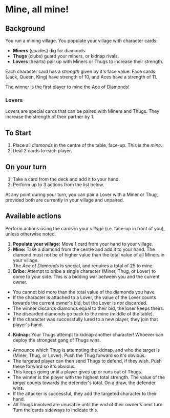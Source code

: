 # Mine, all mine!

## Background
You run a mining village. You populate your village with character cards:
- **Miners** (spades) dig for diamonds.
- **Thugs** (clubs) guard your miners, or kidnap rivals.
- **Lovers** (hearts) pair up with Miners or Thugs to increase their strength.

Each character card has a *strength* given by it's face value. Face cards (Jack, Queen, King) have strength of 10, and Aces have a strength of 11.

The winner is the first player to mine the Ace of Diamonds!

### Lovers
Lovers are special cards that can be paired with Miners and Thugs. They increase the strength of their partner by 1.

## To Start
1. Place all *diamonds* in the centre of the table, face-up. This is the *mine*.
2. Deal 2 cards to each player.

## On your turn
1. Take a card from the deck and add it to your hand.
2. Perform up to 3 actions from the list below.

At any point during your turn, you can pair a Lover with a Miner or Thug, provided both are currently in your village and unpaired.

## Available actions
Perform actions using the cards in your *village* (i.e. face-up in front of you), unless otherwise noted.

1. **Populate your village:** Move 1 card from your hand to your village.
2. **Mine:** Take a diamond from the centre and add it to your hand. The diamond must not be of higher value than the total value of all Miners in your village.  
The *Ace of Diamonds* is special, and requires a total of 25 to mine.
3. **Bribe:** Attempt to bribe a single character (Miner, Thug, or Lover) to come to your side. This is a bidding war between you and the current owner.
  - You cannot bid more than the total value of the diamonds you have.
  - If the character is attached to a Lover, the value of the Lover counts towards the current owner's bid, but the Lover is *not* discarded.
  - The winner discards diamonds equal to their bid, the loser keeps theirs.
  - The discarded diamonds go back to the mine (middle of the table).
  - If the character was successfully lured to a new player, they join that player's hand.
4. **Kidnap:** Your Thugs attempt to kidnap another character! Whoever can deploy the strongest gang of Thugs wins.
  - Announce which Thug is attempting the kidnap, and who the target is (Miner, Thug, or Lover). Push the Thug forward so it's obvious.
  - The targeted player can then send Thugs to defend, if they wish. Push these forward so it's obvious.
  - This keeps going until a player gives up or runs out of Thugs.
  - The winner is the player with the highest total strength. The value of the *target* counts towards the defender's total. On a draw, the defender wins.
  - If the attacker is successful, they add the targeted character to their hand.
  - _All_ Thugs involved are unusable until the *end* of their owner's next turn. Turn the cards sideways to indicate this.
